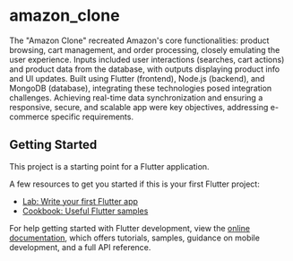# amazon_clone

The "Amazon Clone" recreated Amazon's core functionalities: product browsing, cart management, and order processing, closely emulating the user experience. Inputs included user interactions (searches, cart actions) and product data from the database, with outputs displaying product info and UI updates. Built using Flutter (frontend), Node.js (backend), and MongoDB (database), integrating these technologies posed integration challenges. Achieving real-time data synchronization and ensuring a responsive, secure, and scalable app were key objectives, addressing e-commerce specific requirements.

## Getting Started

This project is a starting point for a Flutter application.

A few resources to get you started if this is your first Flutter project:

- [Lab: Write your first Flutter app](https://docs.flutter.dev/get-started/codelab)
- [Cookbook: Useful Flutter samples](https://docs.flutter.dev/cookbook)

For help getting started with Flutter development, view the
[online documentation](https://docs.flutter.dev/), which offers tutorials,
samples, guidance on mobile development, and a full API reference.

